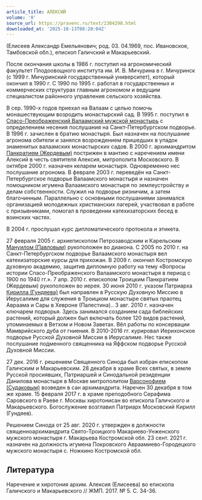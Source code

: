 ```yaml
---
article_title: АЛЕКСИЙ
volume: '0'
source_url: https://pravenc.ru/text/2384298.html
downloaded_at: '2025-10-13T08:20:04Z'
---
```


(Елисеев Александр Емельянович; род. 03. 04.1969, пос. Ивановское, Тамбовской обл.), епископ Галичский и Макарьевский.

После окончания школы в 1986 г. поступил на агрономический факультет Плодоовощного института им. И. В. Мичурина в г. Мичуринск (с 1999 г. Мичуринский государственный университет), который окончил в 1990 г.
С 1990 по 1995 г. работал в государственных и коммерческих
структурах главным агрономом и ведущим специалистом районного
управления сельского хозяйства.

В сер. 1990-х годов приехал на Валаам с целью помочь монашествующим возродить монастырский сад. В 1995 г. поступил в [Спасо-Преображенский Валаамский мужской монастырь](<https://pravenc.ru/text/Спасо-Преображенский Валаамский мужской монастырь.html>) с определением
несения послушания на Санкт-Петербургском подворье.
В 1996 г. зачислен в братию монастыря. Был назначен на послушание
агронома обители и занялся возрождением пришедших в
упадок знаменитых валаамских монастырских садов.
В 2000 г. архимандритом [Панкратием (Жердевым)](<https://pravenc.ru/text/Панкратием (Жердевым).html>) пострижен в мантию с
наречением имени Алексий в честь святителя Алексия, митрополита Московского.
В октябре 2000 г. назначен келарем монастыря. Одновременно нес послушание агронома.
В феврале 2003 г. переведён на Санкт-Петербургское подворье
Валаамского монастыря и назначен помощником
игумена Валаамского монастыря по землеустройству и делам
собственности. Служил на подворье ризничим, а затем благочинным.
Параллельно с основными послушаниями занимался организацией
молодежных христианских лагерей, участвовал в работе с
призывниками, помогал в проведении катехизаторских бесед в
воинских частях.

В 2004 г. прослушал курс дипломатического протокола и этикета.

27 февраля 2005 г. архиепископом Петрозаводским и Карельским [Мануилом (Павловым)](<https://pravenc.ru/text/Мануилом (Павловым).html>) рукоположен во диакона.
С 2005 по 2010 г. на Санкт-Петербургском подворье Валаамского
монастыря вел катехизаторские курсы для прихожан.
В 2009 г. окончил Костромскую духовную академию, защитив дипломную работу на
тему «Вопросы истории Спасо-Преображенского Валаамского
монастыря в период с 1900 по 1940 гг.».
7 апр. 2010 г. епископом Троицким Панкратием (Жердевым) рукоположен во иерея.
30 июня 2010 г. указом Патриарха [Кирилла (Гундяева)](<https://pravenc.ru/text/КИРИЛЛ  ПАТРИАРХ МОСКОВСКИЙ И ВСЕЯ РУСИ.html>) был направлен в
Русскую Духовную Миссию в Иерусалиме для служения в Троицком
монастыре святых праотец Авраама и Сары в Хевроне (Палестина).. 3 авг. 2010 г.
назначен ключарем подворья. Здесь занимался созданием сада
библейских растений, который должен был включать более 120 видов
растений, упоминаемых в Ветхом и Новом Заветах. Вёл работы по
консервации Мамврийского дуба от гниения. В 2010-2016 гг. курировал
Иерихонское подворье Русской Духовной Миссии в Иерусалиме.
Нес также послушание подменного священника на Яффском подворье
Русской Духовной Миссии.

27 дек. 2016 г. решением Священного Синода был избран епископом Галичским и Макарьевским.
28 декабря в храме Всех святых, в земле Русской просиявших,
Патриаршей и Синодальной резиденции Данилова монастыря в
Москве митрополитом [Варсонофием (Судаковым)](<https://pravenc.ru/text/Варсонофий (Судаков).html>) возведен в сан архимандрита. Наречен 30 декабря в том же храме. 15 февраля 2017 г.
в храме преподобного Серафима Саровского в Раеве г. Москвы
хиротонисан во епископа Галичского и Макарьевского.
Богослужение возглавил Патриарх Московский Кирилл (Гундяев).

Решением Синода от 25 авг. 2020 г. утвержден в должности священноархимандрита Свято-Троицкого Макариево-Унженского мужского монастыря г. Макарьева Костромской обл. 23 сент. 2021 г. назначен на должность игумена Покровского Авраамиево-Городецкого мужского монастыря с. Ножкино Костромской обл.

## Литература

Наречение и хиротония архим. Алексия (Елисеева) во епископа Галичского и Макарьевского // ЖМП. 2017. № 5. С. 34-36.
